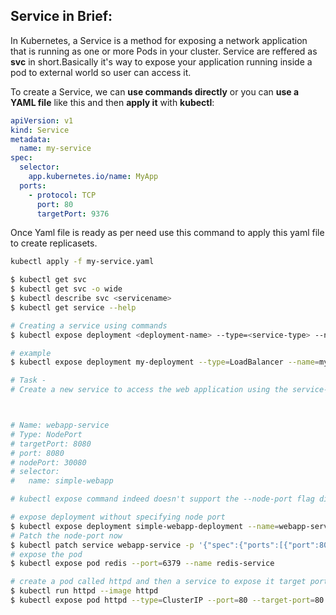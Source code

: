 ## **Service in Brief**: 
In Kubernetes, a Service is a method for exposing a network application that is running as one or more Pods in your cluster. Service are reffered as **svc** in short.Basically it's way to expose your application running inside a pod to external world so user can access it.

To create a Service, we can **use commands directly** or you can **use a YAML file** like this and then **apply it** with **kubectl**:

```yaml
apiVersion: v1
kind: Service
metadata:
  name: my-service
spec:
  selector:
    app.kubernetes.io/name: MyApp
  ports:
    - protocol: TCP
      port: 80
      targetPort: 9376

```
Once Yaml file is ready as per need use this command to apply this yaml file to create replicasets.
```bash 
kubectl apply -f my-service.yaml
```

```bash
$ kubectl get svc
$ kubectl get svc -o wide
$ kubectl describe svc <servicename>
$ kubectl get service --help

# Creating a service using commands
$ kubectl expose deployment <deployment-name> --type=<service-type> --name=<service-name> --port=<port> --target-port=<target-port>

# example
$ kubectl expose deployment my-deployment --type=LoadBalancer --name=my-service --port=80 --target-port=8080

# Task - 
# Create a new service to access the web application using the service-definition-1.yaml file.



# Name: webapp-service
# Type: NodePort
# targetPort: 8080
# port: 8080
# nodePort: 30080
# selector:
#   name: simple-webapp

# kubectl expose command indeed doesn't support the --node-port flag directly. Instead, you can create the Service first and then patch it to add the nodePort

# expose deployment without specifying node port
$ kubectl expose deployment simple-webapp-deployment --name=webapp-service --type=NodePort --port=8080 --target-port=8080
# Patch the node-port now
$ kubectl patch service webapp-service -p '{"spec":{"ports":[{"port":8080,"targetPort":8080,"nodePort":30080}]}}'
# expose the pod
$ kubectl expose pod redis --port=6379 --name redis-service

# create a pod called httpd and then a service to expose it target port 80 and svc type is clusterip
$ kubectl run httpd --image httpd
$ kubectl expose pod httpd --type=ClusterIP --port=80 --target-port=80

```
